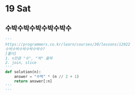# 19 Sat

## 수박수박수박수박수박수

```python
'''
https://programmers.co.kr/learn/courses/30/lessons/12922
수박수박수박수박수박수?
[풀이]
1. n만큼 "수", "박" 출력
2. join, slice
'''
def solution(n):
    answer = "수박" * (n // 2 + 1)
    return answer[:n]
'''
'''
```

